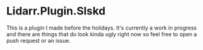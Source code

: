 # Lidarr.Plugin.Slskd

This is a plugin I made before the holidays.
It's currently a work in progress and there are things that do look kinda ugly right now so feel free to open a push request or an issue.
